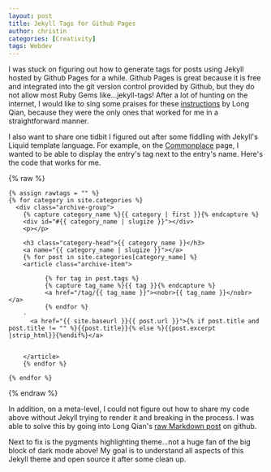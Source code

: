```yaml
---
layout: post
title: Jekyll Tags for Github Pages
author: christin
categories: [Creativity]
tags: Webdev
---
```


I was stuck on figuring out how to generate tags for posts using Jekyll hosted by Github Pages for a while. Github Pages is great because it is free and integrated into the git version control provided by Github, but they do not allow most Ruby Gems like...jekyll-tags! After a lot of hunting on the internet, I would like to sing some praises for these [instructions](https://longqian.me/2017/02/09/github-jekyll-tag/) by Long Qian, because they were the only ones that worked for me in a straightforward manner. 

I also want to share one tidbit I figured out after some fiddling with Jekyll's Liquid template language. For example, on the [Commonplace](https://christinchong.com/commonplace/) page, I wanted to be able to display the entry's tag next to the entry's name. Here's the code that works for me.

{% raw %}
```liquid
{% assign rawtags = "" %}
{% for category in site.categories %}
  <div class="archive-group">
    {% capture category_name %}{{ category | first }}{% endcapture %}
    <div id="#{{ category_name | slugize }}"></div>
    <p></p>
    
    <h3 class="category-head">{{ category_name }}</h3>
    <a name="{{ category_name | slugize }}"></a>
    {% for post in site.categories[category_name] %}
    <article class="archive-item">

          {% for tag in post.tags %}
          {% capture tag_name %}{{ tag }}{% endcapture %}
          <a href="/tag/{{ tag_name }}"><nobr>{{ tag_name }}</nobr></a>
          {% endfor %}
    ·   
      <a href="{{ site.baseurl }}{{ post.url }}">{% if post.title and post.title != "" %}{{post.title}}{% else %}{{post.excerpt |strip_html}}{%endif%}</a>   


    </article>
    {% endfor %}

{% endfor %}
```
{% endraw %}

In addition, on a meta-level, I could not figure out how to share my code above without Jekyll trying to render it and breaking in the process. I was able to solve this by going into Long Qian's [raw Markdown post](https://github.com/qian256/qian256.github.io/blob/master/_posts/2017-02-09-github-jekyll-tag.md) on github.

Next to fix is the pygments highlighting theme...not a huge fan of the big block of dark mode above! My goal is to understand all aspects of this Jekyll theme and open source it after some clean up.
